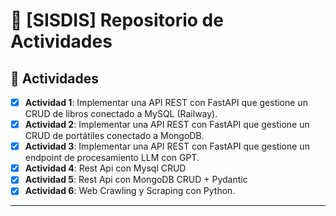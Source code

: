 # 📘 [SISDIS] Repositorio de Actividades  

## 🔧 Actividades
- [x] **Actividad 1**: Implementar una API REST con FastAPI que gestione un CRUD de libros conectado a MySQL (Railway).
- [x] **Actividad 2**: Implementar una API REST con FastAPI que gestione un CRUD de portátiles conectado a MongoDB.
- [x] **Actividad 3**: Implementar una API REST con FastAPI que gestione un endpoint de procesamiento LLM con GPT.
- [x] **Actividad 4**: Rest Api con Mysql CRUD
- [x] **Actividad 5**: Rest Api con MongoDB CRUD + Pydantic
- [x] **Actividad 6**: Web Crawling y Scraping con Python. 

---
